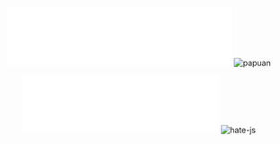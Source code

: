 <p align="center">
  <img src="/metrics.plugin.languages.details.svg" alt="most-lang" width="400">
  <img src="https://github.com/11best/11best/assets/97434421/89a50f97-6514-4081-a3c9-6b193a87ba05" alt="papuan" width="110">
</p>
<p align="center">
  <img src="/metrics.plugin.languages.recent.svg" alt="recent-lang" width="350">
  <img src="https://github.com/11best/11best/assets/97434421/b79e6994-79ec-440c-ae23-84ad406db043" alt="hate-js" width="160">
</p>

